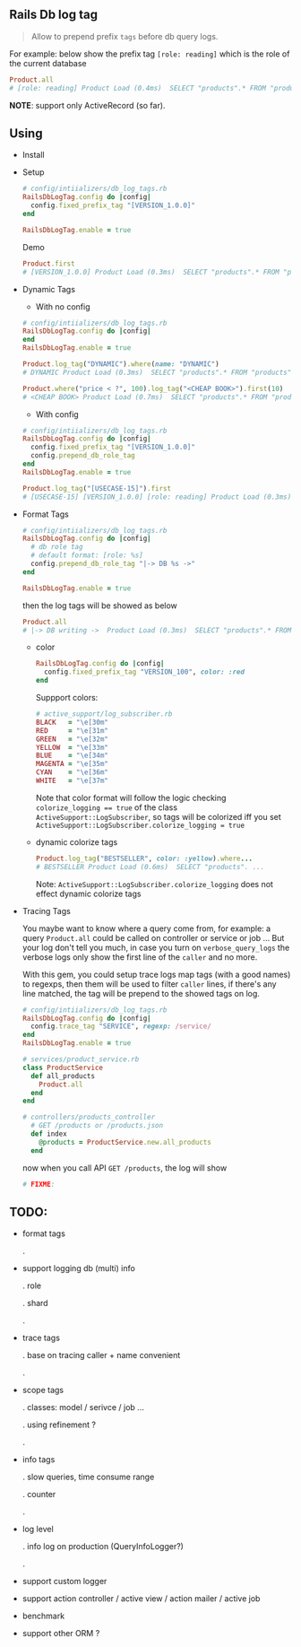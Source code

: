 ## Rails Db log tag

  > Allow to prepend prefix `tags` before db query logs. 

  For example: below show the prefix tag `[role: reading]` which is the role of the current database

  ```ruby
  Product.all
  # [role: reading] Product Load (0.4ms)  SELECT "products".* FROM "products" ...
  ```
  **NOTE**: support only ActiveRecord (so far).

## Using

- Install

- Setup

  ```ruby
  # config/intiializers/db_log_tags.rb
  RailsDbLogTag.config do |config|
    config.fixed_prefix_tag "[VERSION_1.0.0]"
  end

  RailsDbLogTag.enable = true
  ```
  
  Demo

  ```ruby
  Product.first
  # [VERSION_1.0.0] Product Load (0.3ms)  SELECT "products".* FROM "products" ...
  ```

- Dynamic Tags

  + With no config

  ```ruby
  # config/intiializers/db_log_tags.rb
  RailsDbLogTag.config do |config|
  end
  RailsDbLogTag.enable = true
  ```

  ```ruby
  Product.log_tag("DYNAMIC").where(name: "DYNAMIC")
  # DYNAMIC Product Load (0.3ms)  SELECT "products".* FROM "products" ...

  Product.where("price < ?", 100).log_tag("<CHEAP BOOK>").first(10)
  # <CHEAP BOOK> Product Load (0.7ms)  SELECT "products".* FROM "products" WHERE (price < 100) ...
  ```

  + With config

  ```ruby
  # config/intiializers/db_log_tags.rb
  RailsDbLogTag.config do |config|
    config.fixed_prefix_tag "[VERSION_1.0.0]"
    config.prepend_db_role_tag
  end
  RailsDbLogTag.enable = true
  ```

  ```ruby
  Product.log_tag("[USECASE-15]").first
  # [USECASE-15] [VERSION_1.0.0] [role: reading] Product Load (0.3ms)  SELECT "products".* FROM "products" ...
  ```

- Format Tags

  ```ruby
  # config/intiializers/db_log_tags.rb
  RailsDbLogTag.config do |config|
    # db role tag
    # default format: [role: %s]
    config.prepend_db_role_tag "|-> DB %s ->"
  end

  RailsDbLogTag.enable = true
  ```

  then the log tags will be showed as below

  ```ruby
  Product.all
  # |-> DB writing ->  Product Load (0.3ms)  SELECT "products".* FROM "products" ...
  ```

  + color

    ```ruby
    RailsDbLogTag.config do |config|
      config.fixed_prefix_tag "VERSION_100", color: :red
    end
    ```

    Suppport colors:

    ```ruby
    # active_support/log_subscriber.rb
    BLACK   = "\e[30m"
    RED     = "\e[31m"
    GREEN   = "\e[32m"
    YELLOW  = "\e[33m"
    BLUE    = "\e[34m"
    MAGENTA = "\e[35m"
    CYAN    = "\e[36m"
    WHITE   = "\e[37m"
    ```

    Note that color format will follow the logic checking `colorize_logging == true` of the class `ActiveSupport::LogSubscriber`, so tags will be colorized iff you set `ActiveSupport::LogSubscriber.colorize_logging = true`

  + dynamic colorize tags

    ```ruby
    Product.log_tag("BESTSELLER", color: :yellow).where...
    # BESTSELLER Product Load (0.6ms)  SELECT "products". ...
    ```

    Note: `ActiveSupport::LogSubscriber.colorize_logging` does not effect dynamic colorize tags

- Tracing Tags

  You maybe want to know where a query come from, for example: a query `Product.all` could be called on controller or service or job ... But your log don't tell you much, in case you turn on `verbose_query_logs` the verbose logs only show the first line of the `caller` and no more. 

  With this gem, you could setup trace logs map tags (with a good names) to regexps, then them will be used to filter `caller` lines, if there's any line matched, the tag will be prepend to the showed tags on log.

  ```ruby
  # config/intiializers/db_log_tags.rb
  RailsDbLogTag.config do |config|
    config.trace_tag "SERVICE", regexp: /service/
  end
  RailsDbLogTag.enable = true

  # services/product_service.rb
  class ProductService
    def all_products
      Product.all
    end
  end

  # controllers/products_controller
    # GET /products or /products.json
    def index
      @products = ProductService.new.all_products
    end
  ```

  now when you call API `GET /products`, the log will show

  ```ruby
  # FIXME:
  ``` 

## TODO: 

  + format tags

    .

  + support logging db (multi) info

    . role

    . shard

    . 

  + trace tags

    . base on tracing caller + name convenient

    .

  + scope tags

    . classes: model / serivce / job ...

    
    . using refinement ?

    . 

  + info tags

    . slow queries, time consume range 

    . counter

    .

  + log level

    . info log on production (QueryInfoLogger?)

    .

  + support custom logger

  + support action controller / active view / action mailer / active job

  + benchmark

  + support other ORM ?